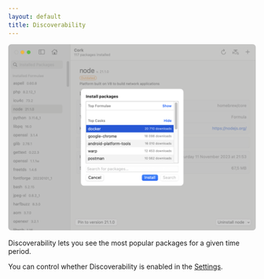 ```yaml
---
layout: default
title: Discoverability
---
```


![Cork Discoverability](./Assets/Discoverability.png)

Discoverability lets you see the most popular packages for a given time period.

You can control whether Discoverability is enabled in the [Settings](/settings/sections/discoverability.html).
